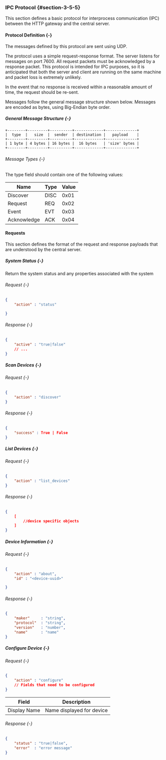 ### IPC Protocol {#section-3-5-5}

This section defines a basic protocol for interprocess communication (IPC) between the 
HTTP gateway and the central server.

#### Protocol Definition {-}

The messages defined by this protocol are sent using UDP.

The protocol uses a simple request-response format. The server listens for messages on port 7600.
All request packets must be acknowledged by a response packet. This protocol is intended for 
IPC purposes, so it is anticipated that both the server and client are running on the same 
machine and packet loss is extremely unlikely. 

In the event that no response is received within a reasonable amount of time, the request should 
be re-sent.

Messages follow the general message structure shown below. Messages are encoded as bytes, using
Big-Endian byte order.

##### General Message Structure {-}

```
+--------+---------+----------+-------------+--------------+
|  type  |   size  |  sender  | destination |   payload    |
+--------+---------+----------+-------------+--------------+
| 1 byte | 4 bytes | 16 bytes |  16 bytes   | 'size' bytes |
+--------+---------+----------+-------------+--------------+
```

###### Message Types {-}

The type field should contain one of the following values:

| Name        | Type  | Value |
| -----       | ----- | ----- |
| Discover    | DISC  | 0x01  |
| Request     | REQ   | 0x02  |
| Event       | EVT   | 0x03  |
| Acknowledge | ACK   | 0x04  |

#### Requests

This section defines the format of the request and response payloads that are understood by 
the central server.

##### System Status {-}

Return the system status and any properties associated with the system

###### Request {-}

```json
{
    "action" : "status"

}
```

###### Response {-}

```json
{
    "active" : "true|false"
    // ...
}
```
##### Scan Devices {-}

###### Request {-}

```json
{
    "action" : "discover"
}
```

###### Response {-}

```json
{
    "success" : True | False
}
```

##### List Devices {-}

###### Request {-}

```json
{
    "action" : "list_devices"
}
```

###### Response {-}

```json
{
    [
        //device specific objects
    ]
}
```

##### Device Information {-}

###### Request {-}

```json
{
    "action" : "about",
    "id" : "<device-uuid>"

}
```


###### Response {-}

```json
{
    "maker"     : "string",
    "protocol"  : "string",
    "version"   : "number",
    "name"      : "name"
}
```

##### Configure Device {-}

###### Request {-}

```json
{
    "action" : "configure"
    // Fields that need to be configured
}
```

| Field        | Description               |
| -----        | -----------               |
| Display Name | Name displayed for device |


###### Response {-}


```json
{
    "status" : "true|false",
    "error"  : "error message"
}
```


